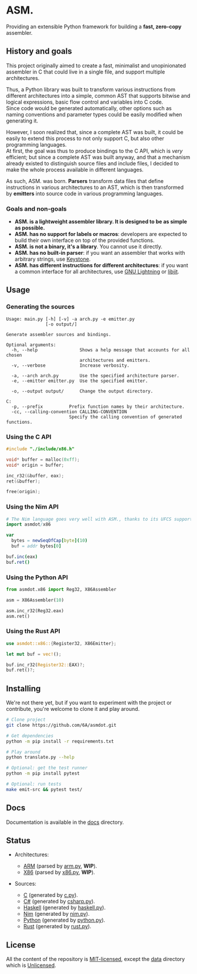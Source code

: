 ASM.
====

Providing an extensible Python framework for building a **fast, zero-copy** assembler.


## History and goals

This project originally aimed to create a fast, minimalist and unopinionated assembler in C
that could live in a single file, and support multiple architectures.

Thus, a Python library was built to transform various instructions from different architectures
into a simple, common AST that supports bitwise and logical expressions, basic flow control
and variables into C code.  
Since code would be generated automatically, other options such as naming conventions and parameter
types could be easily modified when generating it.

However, I soon realized that, since a complete AST was built, it could be easily to extend this
process to not only support C, but also other programming languages.  
At first, the goal was thus to produce bindings to the C API, which is *very* efficient; but since a
complete AST was built anyway, and that a mechanism already existed to distinguish source files and
include files, I decided to make the whole process available in different languages.

As such, ASM. was born. **Parsers** transform data files that define instructions in various architectures
to an AST, which is then transformed by **emitters** into source code in various programming languages.

### Goals and non-goals
- **ASM. is a lightweight assembler library. It is designed to be as simple as possible.**
- **ASM. has no support for labels or macros**: developers are expected to build their own
  interface on top of the provided functions.
- **ASM. is not a binary, it's a library**. You cannot use it directly.
- **ASM. has no built-in parser**: if you want an assembler that works with arbitrary strings, use
  [Keystone](https://www.keystone-engine.org).
- **ASM. has different instructions for different architectures**: if you want a common
  interface for all architectures, use [GNU Lightning](https://www.gnu.org/software/lightning)
  or [libjit](https://www.gnu.org/software/libjit).


## Usage

### Generating the sources
```
Usage: main.py [-h] [-v] -a arch.py -e emitter.py
               [-o output/]

Generate assembler sources and bindings.

Optional arguments:
  -h, --help                Shows a help message that accounts for all chosen
                            architectures and emitters.
  -v, --verbose             Increase verbosity.

  -a, --arch arch.py        Use the specified architecture parser.
  -e, --emitter emitter.py  Use the specified emitter.

  -o, --output output/      Change the output directory.

C:
  -p, --prefix          Prefix function names by their architecture.
  -cc, --calling-convention CALLING-CONVENTION
                        Specify the calling convention of generated functions.
```

### Using the C API
```c
#include "./include/x86.h"

void* buffer = malloc(0xff);
void* origin = buffer;

inc_r32(&buffer, eax);
ret(&buffer);

free(origin);
```

### Using the Nim API
```nim
# The Nim language goes very well with ASM., thanks to its UFCS support.
import asmdot/x86

var
  bytes = newSeqOfCap[byte](10)
  buf = addr bytes[0]

buf.inc(eax)
buf.ret()
```

### Using the Python API
```python
from asmdot.x86 import Reg32, X86Assembler

asm = X86Assembler(10)

asm.inc_r32(Reg32.eax)
asm.ret()
```

### Using the Rust API
```rust
use asmdot::x86::{Register32, X86Emitter};

let mut buf = vec!();

buf.inc_r32(Register32::EAX)?;
buf.ret()?;
```


## Installing
We're not there yet, but if you want to experiment with the project or contribute,
you're welcome to clone it and play around.

```bash
# Clone project
git clone https://github.com/6A/asmdot.git

# Get dependencies
python -m pip install -r requirements.txt

# Play around
python translate.py --help

# Optional: get the test runner
python -m pip install pytest

# Optional: run tests
make emit-src && pytest test/
```


## Docs
Documentation is available in the [docs](./docs) directory.


## Status
- Architectures:
  * [ARM](./src/data/arm.txt) (parsed by [arm.py](./src/arch/arm.py), **WIP**).
  * [X86](./src/data/x86.txt) (parsed by [x86.py](./src/arch/x86.py), **WIP**).

- Sources:
  * [C](./dist/c) (generated by [c.py](./src/lang/c.py)).
  * [C#](./dist/csharp) (generated by [csharp.py](./src/lang/csharp.py)).
  * [Haskell](./dist/haskell) (generated by [haskell.py](./src/lang/haskell.py)).
  * [Nim](./dist/nim) (generated by [nim.py](./src/lang/nim.py)).
  * [Python](./dist/python) (generated by [python.py](./src/lang/python.py)).
  * [Rust](./dist/rust) (generated by [rust.py](./src/lang/rust.py)).


## License
All the content of the repository is [MIT-licensed](./LICENSE.md), except the [data](./src/data)
directory which is [Unlicensed](http://unlicense.org).
